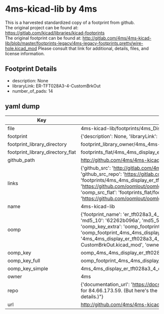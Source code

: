 # 4ms-kicad-lib by 4ms  
This is a harvested standardized copy of a footprint from github.  
The original project can be found at:  
https://gitlab.com/kicad/libraries/kicad-footprints  
The original footprint can be found at:
http://gitlab.com/4ms/4ms-kicad-lib/blob/master/footprints-legacy/4ms-legacy-footprints.pretty/wire-hole.kicad_mod
Please consult that link for additional, details, files, and license information.  
## Footprint Details
* description: None  
* libraryLink: ER-TFT028A3-4-CustomBrkOut  
* number_of_pads: 14  
## yaml dump  
| Key | Value |  
| --- | --- |  
| file | 4ms-kicad-lib/footprints/4ms_Display.pretty/ER-TFT028A3-4-CustomBrkOut.kicad_mod |  
| footprint | {'description': None, 'libraryLink': 'ER-TFT028A3-4-CustomBrkOut', 'number_of_pads': 14} |  
| footprint_library_directory | footprint_library_owner/4ms_4ms-kicad-lib |  
| footprint_library_directory_flat | footprints_flat/4ms_4ms_display_er_tft028a3_4_custombrkout/working |  
| github_path | http://github.com/4ms/4ms-kicad-lib/blob/master/footprints/4ms_Display.pretty/ER-TFT028A3-4-CustomBrkOut.kicad_mod |  
| links | {'github_src': 'http://gitlab.com/4ms/4ms-kicad-lib/blob/master/footprints-legacy/4ms-legacy-footprints.pretty/wire-hole.kicad_mod', 'github_src_repo': 'https://gitlab.com/kicad/libraries/kicad-footprints', 'oomp_bot': 'footprints/4ms_4ms_display_er_tft028a3_4_custombrkout/working', 'oomp_bot_github': 'https://github.com/oomlout/oomlout_oomp_footprint_bot/tree/main/footprints/4ms_4ms_display_er_tft028a3_4_custombrkout/working', 'oomp_src_flat': 'footprints_flat/footprints_flat/4ms_4ms_display_er_tft028a3_4_custombrkout/working', 'oomp_src_flat_github': 'https://github.com/oomlout/oomlout_oomp_footprint_src/tree/main/footprints_flat/4ms_4ms_display_er_tft028a3_4_custombrkout/working'} |  
| name | 4ms-kicad-lib |  
| oomp | {'footprint_name': 'er_tft028a3_4_custombrkout', 'library_name': '4ms_display', 'md5': '62262b096a44cb141bf0d4caf5574621', 'md5_10': '62262b096a', 'md5_5': '62262', 'md5_6': '62262b', 'oomp_key': 'oomp_4ms_4ms_display_er_tft028a3_4_custombrkout', 'oomp_key_extra': 'oomp_footprint_4ms_4ms_display_er_tft028a3_4_custombrkout', 'oomp_key_full': 'oomp_footprint_4ms_4ms_display_er_tft028a3_4_custombrkout_62262b', 'oomp_key_simple': '4ms_4ms_display_er_tft028a3_4_custombrkout', 'original_filename': '4ms-kicad-lib/footprints/4ms_Display.pretty/ER-TFT028A3-4-CustomBrkOut.kicad_mod', 'owner_name': '4ms'} |  
| oomp_key | oomp_4ms_4ms_display_er_tft028a3_4_custombrkout |  
| oomp_key_full | oomp_footprint_4ms_4ms_display_er_tft028a3_4_custombrkout |  
| oomp_key_simple | 4ms_4ms_display_er_tft028a3_4_custombrkout |  
| owner | 4ms |  
| repo | {'documentation_url': 'https://docs.github.com/rest/overview/resources-in-the-rest-api#rate-limiting', 'message': "API rate limit exceeded for 84.66.173.59. (But here's the good news: Authenticated requests get a higher rate limit. Check out the documentation for more details.)"} |  
| url | http://github.com/4ms/4ms-kicad-lib |  

